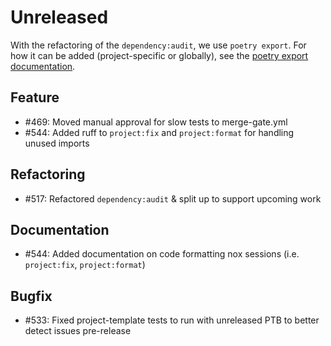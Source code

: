 # Unreleased

With the refactoring of the `dependency:audit`, we use `poetry export`. For how it can
be added (project-specific or globally), see the
[poetry export documentation](https://github.com/python-poetry/poetry-plugin-export).

## Feature

* #469: Moved manual approval for slow tests to merge-gate.yml
* #544: Added ruff to `project:fix` and `project:format` for handling unused imports

## Refactoring

* #517: Refactored `dependency:audit` & split up to support upcoming work

## Documentation

* #544: Added documentation on code formatting nox sessions (i.e. `project:fix`, `project:format`)

## Bugfix

* #533: Fixed project-template tests to run with unreleased PTB to better detect issues pre-release
